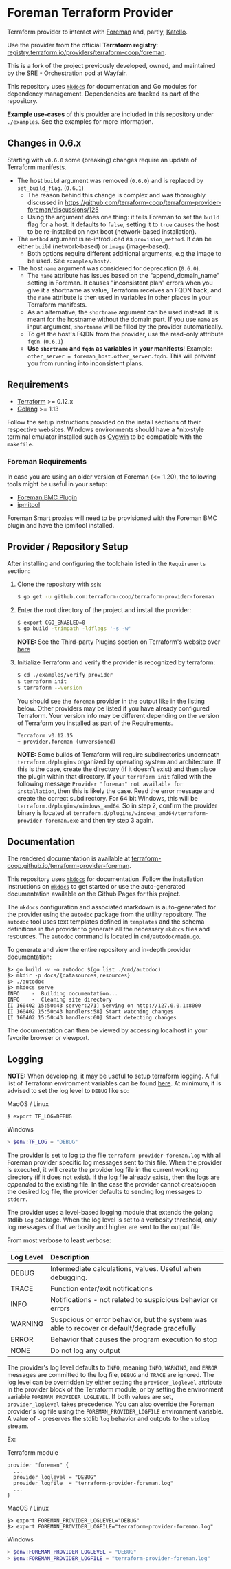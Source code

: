 # Foreman Terraform Provider

Terraform provider to interact with [Foreman](https://www.theforeman.org/)
and, partly, [Katello](https://theforeman.org/plugins/katello/).

Use the provider from the official **Terraform registry**:
[registry.terraform.io/providers/terraform-coop/foreman](https://registry.terraform.io/providers/terraform-coop/foreman/latest).

This is a fork of the project previously developed, owned, and maintained by
the SRE - Orchestration pod at Wayfair.

This repository uses [`mkdocs`](https://www.mkdocs.org/) for documentation and
Go modules for dependency management.  Dependencies are tracked as part of the
repository.

**Example use-cases** of this provider are included in this repository under `./examples`.
See the examples for more information.

## Changes in 0.6.x
Starting with `v0.6.0` some (breaking) changes require an update of Terraform manifests.

* The host `build` argument was removed (`0.6.0`) and is replaced by `set_build_flag`. (`0.6.1`)
  * The reason behind this change is complex and was thoroughly discussed in https://github.com/terraform-coop/terraform-provider-foreman/discussions/125
  * Using the argument does one thing: it tells Foreman to set the `build` flag for a host. It defaults to `false`, setting it to `true` causes the host to be re-installed on next boot (network-based installation).
* The `method` argument is re-introduced as `provision_method`. It can be either `build` (network-based) or `image` (image-based).
  * Both options require different additional arguments, e.g the image to be used. See `examples/host/`.
* The host `name` argument was considered for deprecation (`0.6.0`). 
  * The `name` attribute has issues based on the "append_domain_name" setting in Foreman. It causes "inconsistent plan" errors when you give it a shortname as value, Terraform receives an FQDN back, and the `name` attribute is then used in variables in other places in your Terraform manifests.
  * As an alternative, the `shortname` argument can be used instead. It is meant for the hostname without the domain part. If you use `name` as input argument, `shortname` will be filled by the provider automatically.
  * To get the host's FQDN from the provider, use the read-only attribute `fqdn`. (`0.6.1`)
  * **Use `shortname` and `fqdn` as variables in your manifests**! Example: `other_server = foreman_host.other_server.fqdn`. This will prevent you from running into inconsistent plans.





## Requirements

- [Terraform](https://www.terraform.io/downloads.html) >= 0.12.x
- [Golang](https://golang.org/doc/install) >= 1.13

Follow the setup instructions provided on the install sections of their
respective websites. Windows environments should have a \*nix-style terminal
emulator installed such as [Cygwin](https://www.cygwin.com/) to be compatible
with the `makefile`.

### Foreman Requirements

In case you are using an older version of Foreman (<= 1.20), the following tools might
be useful in your setup:

- [Foreman BMC Plugin](https://projects.theforeman.org/projects/smart-proxy/wiki/BMC)
- [ipmitool](https://github.com/ipmitool/ipmitool)

Foreman Smart proxies will need to be provisioned with the Foreman BMC plugin
and have the ipmitool installed.



## Provider / Repository Setup

After installing and configuring the toolchain listed in the `Requirements`
section:

1. Clone the repository with `ssh`:

    ```sh
    $ go get -u github.com:terraform-coop/terraform-provider-foreman
    ```

2. Enter the root directory of the project and install the provider:

    ```sh
    $ export CGO_ENABLED=0
    $ go build -trimpath -ldflags '-s -w'
    ```

    **NOTE:** See the Third-party Plugins section on Terraform's website over
    [here](https://www.terraform.io/docs/configuration/providers.html#third-party-plugins)

3. Initialize Terraform and verify the provider is recognized by terraform:

    ```sh
    $ cd ./examples/verify_provider
    $ terraform init
    $ terraform --version
    ```

    You should see the `foreman` provider in the output like in the listing
    below.  Other providers may be listed if you have already configured Terraform.
    Your version info may be different depending on the version of Terraform you
    installed as part of the Requirements.

    ```
    Terraform v0.12.15
    + provider.foreman (unversioned)
    ```

    **NOTE:** Some builds of Terraform will require subdirectories underneath
    `terraform.d/plugins` organized by operating system and architecture.
    If this is the case, create the directory (if it doesn't exist) and then
    place the plugin within that directory.  If your `terraform init` failed with
    the following message `Provider "foreman" not available for installation`,
    then this is likely the case.  Read the error message and create the correct
    subdirectory.  For 64 bit Windows, this will be
    `terraform.d/plugins/windows_amd64`.  So in step 2, confirm the provider
    binary is located at `terraform.d/plugins/windows_amd64/terraform-provider-foreman.exe`
    and then try step 3 again.

## Documentation

The rendered documentation is available at
[terraform-coop.github.io/terraform-provider-foreman](https://terraform-coop.github.io/terraform-provider-foreman/).

This repository uses [`mkdocs`](https://www.mkdocs.org/) for documentation.
Follow the installation instructions on
[`mkdocs`](https://www.mkdocs.org/#installation) to get started or use the
auto-generated documentation available on the Github Pages for this project.

The `mkdocs` configuration and associated markdown is auto-generated for the
provider using the `autodoc` package from the utility repository. The
`autodoc` tool uses text templates defined in `templates` and the schema
definitions in the provider to generate all the necessary `mkdocs` files and
resources. The `autodoc` command is located in `cmd/autodoc/main.go`.

To generate and view the entire repository and in-depth provider documentation:

```
$> go build -v -o autodoc $(go list ./cmd/autodoc)
$> mkdir -p docs/{datasources,resources}
$> ./autodoc
$> mkdocs serve
INFO    -  Building documentation...
INFO    -  Cleaning site directory
[I 160402 15:50:43 server:271] Serving on http://127.0.0.1:8000
[I 160402 15:50:43 handlers:58] Start watching changes
[I 160402 15:50:43 handlers:60] Start detecting changes
```

The documentation can then be viewed by accessing localhost in your favorite
browser or viewport.

## Logging

**NOTE:** When developing, it may be useful to setup terraform logging. A full
list of Terraform environment variables can be found
[here](https://www.terraform.io/docs/configuration/environment-variables.html).
At minimum, it is advised to set the log level to `DEBUG` like so:

MacOS / Linux
```sh
$ export TF_LOG=DEBUG
```

Windows
```powershell
> $env:TF_LOG = "DEBUG"
```

The provider is set to log to the file `terraform-provider-foreman.log` with
all Foreman provider specific log messages sent to this file.  When the
provider is executed, it will create the provider log file in the current
working directory (if it does not exist).  If the log file already exists,
then the logs are *appended* to the existing file.  In the case the
provider cannot create/open the desired log file, the provider defaults to
sending log messages to `stderr`.

The provider uses a level-based logging module that extends the golang
stdlib `log` package.  When the log level is set to a verbosity threshold,
only log messages of that verbosity and higher are sent to the output file.

From most verbose to least verbose:

| Log Level | Description |
| :--- | :--- |
| DEBUG | Intermediate calculations, values. Useful when debugging. |
| TRACE | Function enter/exit notifications |
| INFO | Notifications - not related to suspicious behavior or errors |
| WARNING | Suspcious or error behavior, but the system was able to recover or default/degrade gracefully |
| ERROR | Behavior that causes the program execution to stop |
| NONE | Do not log any output |

The provider's log level defaults to `INFO`, meaning `INFO`, `WARNING`, and
`ERROR` messages are committed to the log file, `DEBUG` and `TRACE` are
ignored.  The log level can be overridden by either setting the
`provider_loglevel` attribute in the provider block of the Terraform module,
or by setting the environment variable `FOREMAN_PROVIDER_LOGLEVEL`.  If both
values are set, `provider_loglevel` takes precedence. You can also override
the Foreman provider's log file using the `FOREMAN_PROVIDER_LOGFILE`
environment variable. A value of `-` preserves the stdlib `log` behavior
and outputs to the `stdlog` stream.

Ex:

Terraform module
```
provider "foreman" {
  ...
  provider_loglevel = "DEBUG"
  provider_logfile  = "terraform-provider-foreman.log"
  ...
}
```

MacOS / Linux
```shell
$> export FOREMAN_PROVIDER_LOGLEVEL="DEBUG"
$> export FOREMAN_PROVIDER_LOGFILE="terraform-provider-foreman.log"
```

Windows
```powershell
> $env:FOREMAN_PROVIDER_LOGLEVEL = "DEBUG"
> $env:FOREMAN_PROVIDER_LOGFILE = "terraform-provider-foreman.log"
```
